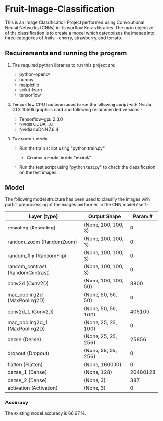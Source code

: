 # Fruit-Image-Classification
 This is an Image Classification Project performed using Convolutional Neural Networks (CNNs) in Tensorflow Keras libraries. The main objective of the classification is to create a model which categorizes the images into three categories of fruits - cherry, strawberry, and tomato.

## Requirements and running the program 

1. The required python libraries to run this project are:
    - python-opencv
    - numpy
    - matplotlib
    - scikit-learn
    - tensorflow

2. Tensorflow GPU has been used to run the following script with Nvidia GTX 1050ti graphics card and following recommended versions -

    - Tensorflow-gpu 2.3.0
    - Nvidia CUDA 10.1
    - Nvidia cuDNN 7.6.4

3. To create a model:

    - Run the train script using "python train.py"
        - Creates a model inside "model/"

    - Run the test script using "python test.py" to check the classification on the test images.
    
## Model

The following model structure has been used to classify the images with partial preprocessing of the images performed in the CNN model itself -

| Layer (type) | Output Shape | Param # | 
|--------------|--------------|---------|
| rescaling (Rescaling) | (None, 100, 100, 3) | 0 |
| random_zoom (RandomZoom) | (None, 100, 100, 3) | 0 |
| random_flip (RandomFlip) | (None, 100, 100, 3) | 0 |
| random_contrast (RandomContrast) | (None, 100, 100, 3) | 0 |
| conv2d (Conv2D) | (None, 100, 100, 50) | 3800 |
| max_pooling2d (MaxPooling2D) | (None, 50, 50, 50) | 0 |
| conv2d_1 (Conv2D) | (None, 50, 50, 100) | 405100 |
| max_pooling2d_1 (MaxPooling2D) | (None, 25, 25, 100) | 0 |
| dense (Dense) | (None, 25, 25, 256) | 25856 |
| dropout (Dropout) | (None, 25, 25, 256) | 0 |
| flatten (Flatten) | (None, 160000) | 0 |
| dense_1 (Dense) | (None, 128) | 20480128 |
| dense_2 (Dense) | (None, 3) | 387 |
| activation (Activation) | (None, 3) | 0 |

### Accuracy
The existing model accuracy is 66.67 %.
